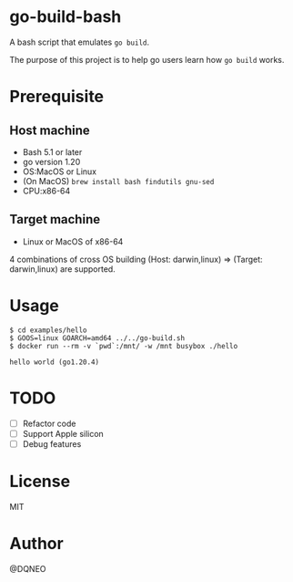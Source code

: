 # go-build-bash

A bash script that emulates `go build`.

The purpose of this project is to help go users learn how `go build` works.

# Prerequisite

## Host machine
* Bash 5.1 or later
* go version 1.20
* OS:MacOS or Linux
* (On MacOS) `brew install bash findutils gnu-sed`
* CPU:x86-64

## Target machine
* Linux or MacOS of x86-64

4 combinations of cross OS building (Host: darwin,linux) => (Target: darwin,linux) are supported.

# Usage

```
$ cd examples/hello
$ GOOS=linux GOARCH=amd64 ../../go-build.sh
$ docker run --rm -v `pwd`:/mnt/ -w /mnt busybox ./hello

hello world (go1.20.4)
```

# TODO
* [ ] Refactor code
* [ ] Support Apple silicon
* [ ] Debug features

# License
MIT

# Author
@DQNEO
